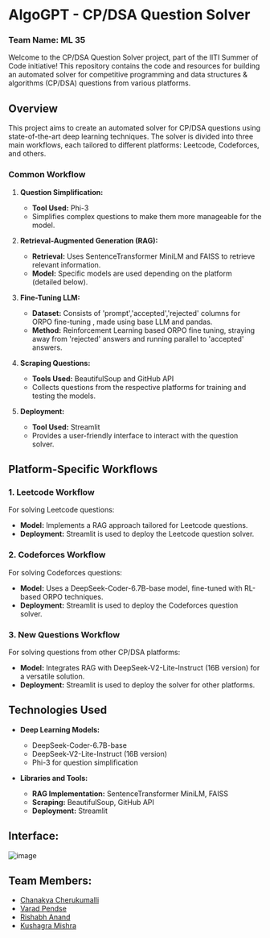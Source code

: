 # AlgoGPT - CP/DSA Question Solver 
### Team Name: ML 35
Welcome to the CP/DSA Question Solver project, part of the IITI Summer of Code initiative! This repository contains the code and resources for building an automated solver for competitive programming and data structures & algorithms (CP/DSA) questions from various platforms.

## Overview

This project aims to create an automated solver for CP/DSA questions using state-of-the-art deep learning techniques. The solver is divided into three main workflows, each tailored to different platforms: Leetcode, Codeforces, and others.

### Common Workflow

1. **Question Simplification:**
   - **Tool Used:** Phi-3
   - Simplifies complex questions to make them more manageable for the model.

2. **Retrieval-Augmented Generation (RAG):**
   - **Retrieval:** Uses SentenceTransformer MiniLM and FAISS to retrieve relevant information.
   - **Model:** Specific models are used depending on the platform (detailed below).

3. **Fine-Tuning LLM:**
   - **Dataset:** Consists of 'prompt','accepted','rejected' columns for ORPO fine-tuning , made using base LLM and pandas.
   - **Method:** Reinforcement Learning based ORPO fine tuning, straying away from 'rejected' answers and running parallel to 'accepted' answers.
     
4. **Scraping Questions:**
   - **Tools Used:** BeautifulSoup and GitHub API
   - Collects questions from the respective platforms for training and testing the models.

5. **Deployment:**
   - **Tool Used:** Streamlit
   - Provides a user-friendly interface to interact with the question solver.

## Platform-Specific Workflows

### 1. Leetcode Workflow

For solving Leetcode questions:
- **Model:** Implements a RAG approach tailored for Leetcode questions.
- **Deployment:** Streamlit is used to deploy the Leetcode question solver.

### 2. Codeforces Workflow

For solving Codeforces questions:
- **Model:** Uses a DeepSeek-Coder-6.7B-base model, fine-tuned with RL-based ORPO techniques.
- **Deployment:** Streamlit is used to deploy the Codeforces question solver.

### 3. New Questions Workflow

For solving questions from other CP/DSA platforms:
- **Model:** Integrates RAG with DeepSeek-V2-Lite-Instruct (16B version) for a versatile solution.
- **Deployment:** Streamlit is used to deploy the solver for other platforms.

## Technologies Used

- **Deep Learning Models:**
  - DeepSeek-Coder-6.7B-base
  - DeepSeek-V2-Lite-Instruct (16B version)
  - Phi-3 for question simplification

- **Libraries and Tools:**
  - **RAG Implementation:** SentenceTransformer MiniLM, FAISS
  - **Scraping:** BeautifulSoup, GitHub API
  - **Deployment:** Streamlit
 
## Interface:
![image](https://github.com/user-attachments/assets/988b14be-07dd-49e0-a2f9-3361241862f5)

## Team Members:
- [Chanakya Cherukumalli](https://github.com/Chanakya2456)
- [Varad Pendse](https://github.com/)
- [Rishabh Anand](https://github.com/)
- [Kushagra Mishra](https://github.com/)
